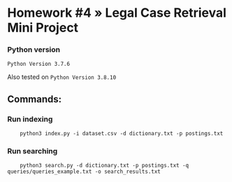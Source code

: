 # Homework #4 » Legal Case Retrieval Mini Project

### Python version
`Python Version 3.7.6`

Also tested on `Python Version 3.8.10`

## Commands:

### Run indexing
```
    python3 index.py -i dataset.csv -d dictionary.txt -p postings.txt
```

### Run searching
```
    python3 search.py -d dictionary.txt -p postings.txt -q queries/queries_example.txt -o search_results.txt
```
